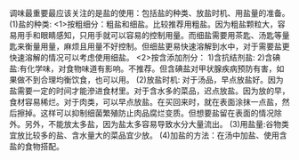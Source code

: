 调味最重要最应该关注的是盐的使用：包括盐的种类、放盐时机、用盐量的准备。
(1)盐的种类:
<1>按粗细分：粗盐和细盐。比较推荐用粗盐。因为粗盐颗粒大，容易用手和眼睛感知，只用手就可以容易的控制用量。而细盐需要用茶匙、汤匙等量匙来衡量用量，麻烦且用量不好控制。但细盐更易快速溶解到水中，对于需要盐更快速溶解的情况可以考虑使用细盐。
<2>按含添加剂分：
    1)含抗结剂盐:
    2)含碘盐:有化学味，对食物味道有影响。不推荐。但含碘盐对甲状腺疾病预防有害，如果做不到合理均衡饮食，也可以用。
(2)放盐时机:
对于汤品，早点放盐好。因为盐需要一定的时间才能滲进食材里。对于含水多的菜品，迟点放盐。因为放的早，食材容易稀烂。对于肉类，可以早点放盐。在买回来时，就在表面涂抹一点盐，然后擦掉。这样可以抑制细菌繁殖防止肉品腐烂变质。但想要盐留在表面的情况除外。另外，不能放太多盐，因为盐太多容易导致水分大量流出。
(3)用盐量:谷物类宜放比较多的盐、含水量大的菜品宜少放。
(4)加盐的方法：在汤中加盐、使用含盐的食物搭配。